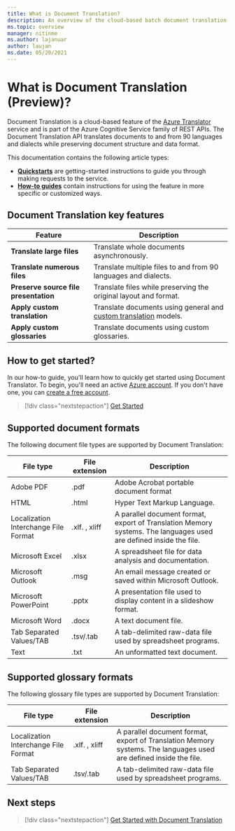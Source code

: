 ```yaml
---
title: What is Document Translation?
description: An overview of the cloud-based batch document translation service and process.
ms.topic: overview
manager: nitinme
ms.author: lajanuar
author: laujan
ms.date: 05/20/2021
---
```

# What is Document Translation (Preview)?

Document Translation is a cloud-based feature of the [Azure Translator](../translator-info-overview.md) service and is part of the Azure Cognitive Service family of REST APIs. The Document Translation API translates documents to and from 90 languages and dialects while preserving document structure and data format.

This documentation contains the following article types:  

* [**Quickstarts**](get-started-with-document-translation.md) are getting-started instructions to guide you through making requests to the service.
* [**How-to guides**](create-sas-tokens.md) contain instructions for using the feature in more specific or customized ways.  

## Document Translation key features

| Feature | Description |
| ---------| -------------|
| **Translate large files**| Translate whole documents asynchronously.|
|**Translate numerous files**|Translate multiple files to and from 90 languages and dialects.|
|**Preserve source file presentation**| Translate files while preserving the original layout and format.|
|**Apply custom translation**| Translate documents using general and [custom translation](../customization.md#custom-translator) models.|
|**Apply custom glossaries**|Translate documents using custom glossaries.|

## How to get started?

In our how-to guide, you'll learn how to quickly get started using Document Translator. To begin, you'll need an active [Azure account](https://azure.microsoft.com/free/cognitive-services/).  If you don't have one, you can [create a free account](https://azure.microsoft.com/free).

> [!div class="nextstepaction"]
> [Get Started](get-started-with-document-translation.md)

## Supported document formats

The following document file types are supported by Document Translation:

| File type| File extension|Description|
|---|---|--|
|Adobe PDF|.pdf|Adobe Acrobat portable document format|
|HTML|.html|Hyper Text Markup Language.|
|Localization Interchange File Format|.xlf. , xliff| A parallel document format, export of Translation Memory systems. The languages used are defined inside the file.|
|Microsoft Excel|.xlsx|A spreadsheet file for data analysis and documentation.|
|Microsoft Outlook|.msg|An email message created or saved within Microsoft Outlook.|
|Microsoft PowerPoint|.pptx| A presentation file used to display content in a slideshow format.|
|Microsoft Word|.docx| A text document file.|
|Tab Separated Values/TAB|.tsv/.tab| A tab-delimited raw-data file used by spreadsheet programs.|
|Text|.txt| An unformatted text document.|

## Supported glossary formats

The following glossary file types are supported by Document Translation:

| File type| File extension|Description|
|---|---|--|
|Localization Interchange File Format|.xlf. , xliff| A parallel document format, export of Translation Memory systems. The languages used are defined inside the file.|
|Tab Separated Values/TAB|.tsv/.tab| A tab-delimited raw-data file used by spreadsheet programs.|

## Next steps

> [!div class="nextstepaction"]
> [Get Started with Document Translation](get-started-with-document-translation.md)
